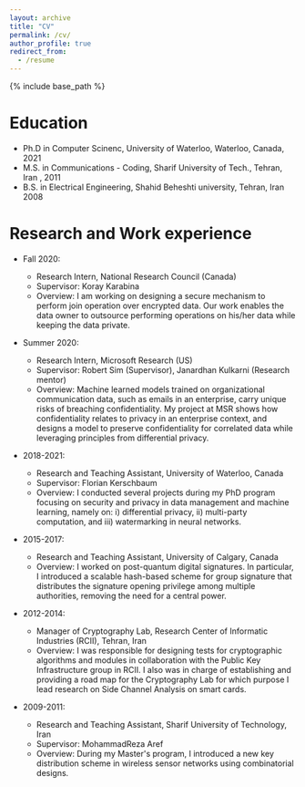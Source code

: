 ```yaml
---
layout: archive
title: "CV"
permalink: /cv/
author_profile: true
redirect_from:
  - /resume
---
```


{% include base_path %}

Education
======
* Ph.D in Computer Scinenc, University of Waterloo, Waterloo, Canada, 2021
* M.S. in Communications - Coding, Sharif University of Tech., Tehran, Iran , 2011
* B.S. in Electrical Engineering, Shahid Beheshti university, Tehran, Iran 2008

Research and Work experience
======
* Fall 2020: 
  * Research Intern, National Research Council (Canada)
  * Supervisor: Koray Karabina
  * Overview:  I am working on designing a secure mechanism to perform join operation over encrypted data. Our work enables the data owner to outsource performing operations on his/her data while keeping the data private. 
  
* Summer 2020: 
  * Research Intern, Microsoft Research (US)
  * Supervisor: Robert Sim (Supervisor), Janardhan Kulkarni (Research mentor)
  * Overview: Machine learned models trained on organizational communication data, such as emails in an enterprise, carry unique risks of breaching confidentiality. My project at MSR shows how confidentiality relates to privacy in an enterprise context, and designs a model to preserve confidentiality for correlated data while leveraging principles from differential privacy. 
  
* 2018-2021: 
  * Research and Teaching Assistant, University of Waterloo, Canada
  * Supervisor: Florian Kerschbaum
  * Overview: I conducted several projects during my PhD program focusing on security and privacy in data management and machine learning, namely on: i) differential privacy, ii) multi-party computation, and iii) watermarking in neural networks.
  
* 2015-2017: 
  * Research and Teaching Assistant, University of Calgary, Canada
  * Overview: I worked on post-quantum digital signatures. In particular, I introduced a scalable hash-based scheme for group signature that distributes the signature opening privilege among multiple authorities, removing the need for a central power. 

* 2012-2014: 
  * Manager of Cryptography Lab, Research Center of Informatic Industries (RCII), Tehran, Iran
  * Overview: I was responsible for designing tests for cryptographic algorithms and modules in collaboration with the Public Key Infrastructure group in RCII. I also was in charge of establishing and providing a road map for the Cryptography Lab for which purpose I lead research on Side Channel Analysis on smart cards.  

* 2009-2011:
  * Research and Teaching Assistant, Sharif University of Technology, Iran
  * Supervisor: MohammadReza Aref
  * Overview: During my Master's program, I introduced a new key distribution scheme in wireless sensor networks using combinatorial designs. 
